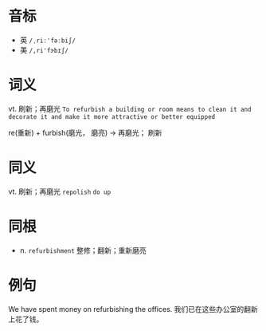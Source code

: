# 音标

- 英 `/ˌriː'fəːbiʃ/`
- 美 `/,ri'fɝbɪʃ/`

# 词义

vt. 刷新；再磨光
`To refurbish a building or room means to clean it and decorate it and make it more attractive or better equipped`



re(重新) + furbish(磨光， 磨亮) → 再磨光； 刷新

# 同义

vt. 刷新；再磨光
`repolish` `do up`

# 同根

- n. `refurbishment` 整修；翻新；重新磨亮

# 例句

We have spent money on refurbishing the offices.
我们已在这些办公室的翻新上花了钱。



